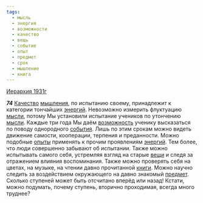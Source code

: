 ```yaml
---
tags:
  - мысль
  - энергия
  - возможности
  - качество
  - вещь
  - событие
  - опыт
  - предмет
  - срок
  - мышление
  - книга
---
```


[Иерархия 1931г](https://127.0.0.1:4002/agni/1931)

___74___
[Качество](../../../tags/#качество) [мышления](../../../tags/#мышление), по испытанию своему, принадлежит к категории тончайших [энергий](../../../tags/#энергия). Невозможно измерить флуктуацию [мысли](../../../tags/#мысль), потому Мы установили испытание учеников по утончению [мысли](../../../tags/#мысль). Каждые три года Мы даём [возможность](../../../tags/#возможности) ученику высказаться по поводу однородного [события](../../../tags/#событие). Лишь по этим срокам можно видеть движение самости, кооперации, терпения и преданности. Можно подобные [опыты](../../../tags/#опыт) применять к прочим проявлениям [энергий](../../../tags/#энергия). Тем более, что люди совершенно забывают об испытании. Также можно испытывать самого себя, устремляя взгляд на старые [вещи](../../../tags/#вещь) и следя за отражением влияния воспоминания. Также можно проверять себя на цветах, на музыке, на чтении давно прочитанной [книги](../../../tags/#книга). Можно научно следить за воздействием окружающего на давно знакомый [предмет](../../../tags/#предмет). Сколько ступеней может быть отсчитано вперёд или назад! Кстати, можно подумать, почему ступень, вторично проходимая, всегда много труднее?   

